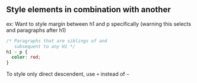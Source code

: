## Style elements in combination with another
ex: Want to style margin between h1 and p specifically (warning this selects and paragraphs after h1)
```css
/* Paragraphs that are siblings of and
   subsequent to any H1 */
h1 ~ p {
  color: red;
}
```

To style only direct descendent, use `+` instead of `~`
